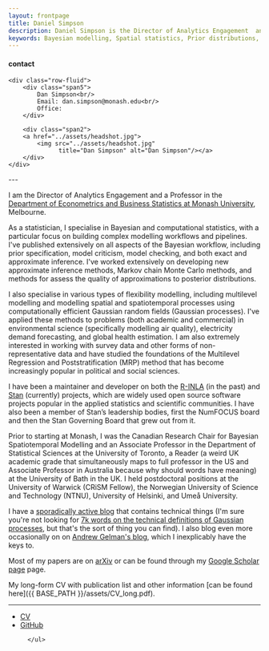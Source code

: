 ```yaml
---
layout: frontpage
title: Daniel Simpson
description: Daniel Simpson is the Director of Analytics Engagement  and a Professor in the Department of Econometrics and Business Statistics at Monash University, Melbourne.
keywords: Bayesian modelling, Spatial statistics, Prior distributions, Computational statistics, Applied Statistics
---
```


<div class="container">
<h4><a name="contact"></a>contact</h4>

    <div class="row-fluid">
        <div class="span5">
            Dan Simpson<br/>
            Email: dan.simpson@monash.edu<br/>
            Office:
        </div>

        <div class="span2">
        <a href="../assets/headshot.jpg">
            <img src="../assets/headshot.jpg"
                  title="Dan Simpson" alt="Dan Simpson"/></a>
        </div>
    </div>
</div>
---


I am the Director of Analytics Engagement and a Professor in the [Department of Econometrics and Business Statistics at Monash University](https://www.monash.edu/business/ebs), Melbourne.

As a statistician, I specialise in Bayesian and computational statistics, with a particular focus on building complex modelling workflows and pipelines. I've published extensively on all aspects of the Bayesian workflow, including prior specification, model criticism, model checking, and both exact and approximate inference. I've worked extensively on developing new approximate inference methods, Markov chain Monte Carlo methods, and methods for assess the quality of approximations to posterior distributions.

I also specialise in various types of flexibility modelling, including multilevel modelling and modelling spatial and spatiotemporal processes using computationally efficient Gaussian random fields (Gaussian processes). I've applied these methods to problems (both academic and commercial) in environmental science (specifically modelling air quality), electricity demand forecasting, and global health estimation. I am also extremely interested in working with survey data and other forms of non-representative data and have studied the foundations of the Multilevel Regression and Poststratification (MRP) method that has become increasingly popular in political and social sciences.

I have been a maintainer and developer on both the [R-INLA](https://www.r-inla.org) (in the past) and [Stan](https://mc-stan.org) (currently) projects, which are widely used open source software projects popular in the applied statistics and scientific communities. I have also been a member of Stan’s leadership bodies, first the NumFOCUS board and then the Stan Governing Board that grew out from it.

Prior to starting at Monash, I was the Canadian Research Chair for Bayesian Spatiotemporal Modelling and an Associate Professor in the Department of Statistical Sciences at the University of Toronto, a Reader (a weird UK academic grade that simultaneously maps to full professor in the US and Associate Professor in Australia because why should words have meaning) at the University of Bath in the UK. I held postdoctoral positions at the University of Warwick (CRiSM Fellow), the Norwegian University of Science and Technology (NTNU), University of Helsinki, and Umeå University.

I have a [sporadically active blog](https://dansblog.netlify.app) that contains technical things (I'm sure you're not looking for [7k words on the technical definitions of Gaussian processes](https://dansblog.netlify.app/posts/2021-11-03-yes-but-what-is-a-gaussian-process-or-once-twice-three-times-a-definition-or-a-descent-into-madness/), but that's the sort of thing you can find). I also blog even more occasionally on on [Andrew Gelman's blog](https://statmodeling.stat.columbia.edu/author/simpson/), which I inexplicably have the keys to.

 Most of my papers are on [arXiv](https://arxiv.org/search/advanced?advanced=&terms-0-operator=AND&terms-0-term=Daniel+Simpson&terms-0-field=author&classification-physics_archives=all&classification-statistics=y&date-filter_by=all_dates&date-year=&date-from_date=&date-to_date=&size=50&order=-announced_date_first) or can be found through my [Google Scholar page](https://scholar.google.co.uk/citations?user=oQIKmWUAAAAJ&hl=en) page.

 My long-form CV with publication list and other information [can be found here]({{ BASE_PATH }}/assets/CV_long.pdf).




---




<div class="navbar">
  <div class="navbar-inner">
      <ul class="nav">
          <li><a href="{{ BASE_PATH }}/assets/CV.pdf">CV</a></li>
          <li><a href="https://github.com/dpsimpson">GitHub</a></li>

      </ul>
  </div>
</div>
